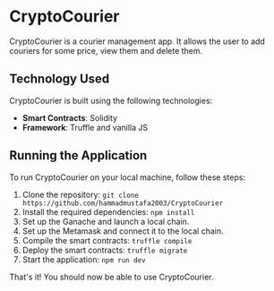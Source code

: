 # CryptoCourier

CryptoCourier is a courier management app. It allows the user to add couriers for some price, view them and delete them.


## Technology Used

CryptoCourier is built using the following technologies:

- **Smart Contracts**: Solidity
- **Framework**: Truffle and vanilla JS


## Running the Application

To run CryptoCourier on your local machine, follow these steps:

1. Clone the repository: `git clone https://github.com/hammadmustafa2003/CryptoCourier`
2. Install the required dependencies: `npm install`
3. Set up the Ganache and launch a local chain.
4. Set up the Metamask and connect it to the local chain.
5. Compile the smart contracts: `truffle compile`
6. Deploy the smart contracts: `truffle migrate`
7. Start the application: `npm run dev`

That's it! You should now be able to use CryptoCourier.
